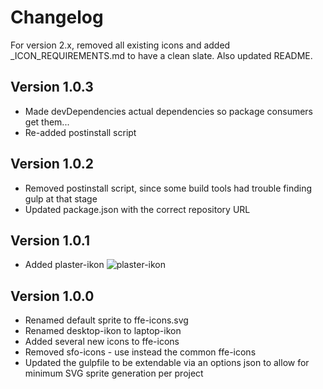 # Changelog

For version 2.x, removed all existing icons and added _ICON_REQUIREMENTS.md to have a clean slate. Also updated README.

## Version 1.0.3
* Made devDependencies actual dependencies so package consumers get them...
* Re-added postinstall script

## Version 1.0.2
* Removed postinstall script, since some build tools had trouble finding gulp at that stage
* Updated package.json with the correct repository URL

## Version 1.0.1
* Added plaster-ikon
![plaster-ikon](https://stash.intern.sparebank1.no/projects/FFE/repos/ffe-icons/browse/icons/plaster-ikon.svg?raw)

## Version 1.0.0
* Renamed default sprite to ffe-icons.svg
* Renamed desktop-ikon to laptop-ikon
* Added several new icons to ffe-icons
* Removed sfo-icons - use instead the common ffe-icons
* Updated the gulpfile to be extendable via an options json to allow for minimum SVG sprite generation per project
